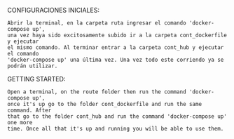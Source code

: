 
CONFIGURACIONES INICIALES:

    Abrir la terminal, en la carpeta ruta ingresar el comando 'docker-compose up',
    una vez haya sido excitosamente subido ir a la carpeta cont_dockerfile y ejecutar
    el mismo comando. Al terminar entrar a la carpeta cont_hub y ejecutar el comando
    'docker-compose up' una última vez. Una vez todo este corriendo ya se podrán utilizar.
  
  GETTING STARTED:
  
    Open a terminal, on the route folder then run the command 'docker-compose up',
    once it's up go to the folder cont_dockerfile and run the same command. After
    that go to the folder cont_hub and run the command 'docker-compose up' one more
    time. Once all that it's up and running you will be able to use them.

